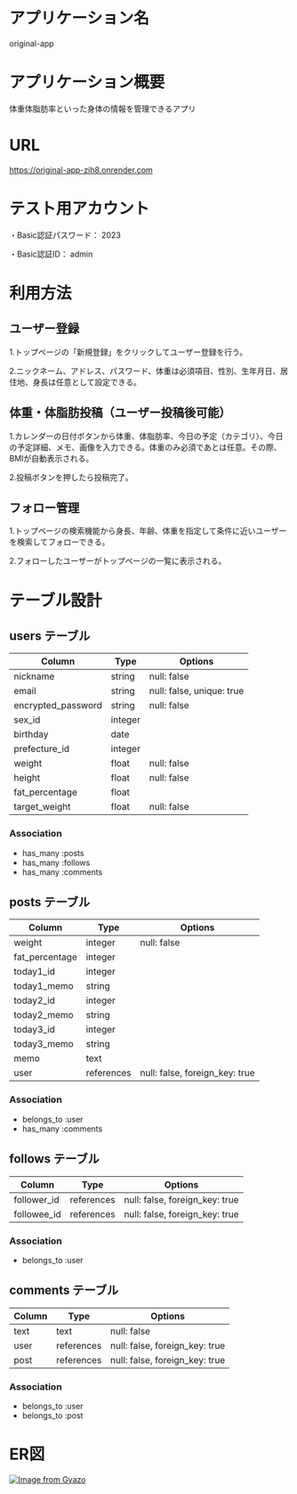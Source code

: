 # アプリケーション名
original-app


# アプリケーション概要
体重体脂肪率といった身体の情報を管理できるアプリ


# URL
https://original-app-zih8.onrender.com


# テスト用アカウント
・Basic認証パスワード： 2023

・Basic認証ID： admin




# 利用方法
## ユーザー登録
1.トップページの「新規登録」をクリックしてユーザー登録を行う。

2.ニックネーム、アドレス、パスワード、体重は必須項目、性別、生年月日、居住地、身長は任意として設定できる。

## 体重・体脂肪投稿（ユーザー投稿後可能）
1.カレンダーの日付ボタンから体重、体脂肪率、今日の予定（カテゴリ）、今日の予定詳細、メモ、画像を入力できる。体重のみ必須であとは任意。その際、BMIが自動表示される。

2.投稿ボタンを押したら投稿完了。

## フォロー管理
1.トップページの検索機能から身長、年齢、体重を指定して条件に近いユーザーを検索してフォローできる。

2.フォローしたユーザーがトップページの一覧に表示される。

# テーブル設計
## users テーブル

| Column             | Type        | Options                   |
| ------------------ | ----------- | ------------------------- |
| nickname           | string      | null: false               |
| email              | string      | null: false, unique: true |
| encrypted_password | string      | null: false               |
| sex_id             | integer     |                           |
| birthday           | date        |                           |
| prefecture_id      | integer     |                           |
| weight             | float       | null: false               |
| height             | float       | null: false               |
| fat_percentage     | float       |                           |
| target_weight      | float       | null: false               |

### Association

- has_many :posts
- has_many :follows
- has_many :comments

## posts テーブル

| Column         | Type              | Options                        |
| -------------- | ----------------- | ------------------------------ |
| weight         | integer           | null: false                    |
| fat_percentage | integer           |                                |
| today1_id      | integer           |                                |
| today1_memo    | string            |                                |
| today2_id      | integer           |                                |
| today2_memo    | string            |                                |
| today3_id      | integer           |                                |
| today3_memo    | string            |                                |
| memo           | text              |                                |
| user           | references        | null: false, foreign_key: true |


### Association

- belongs_to :user
- has_many :comments

## follows テーブル

| Column      | Type       | Options                        |
| ----------- | ---------- | ------------------------------ |
| follower_id | references | null: false, foreign_key: true |
| followee_id | references | null: false, foreign_key: true |

### Association

- belongs_to :user

## comments テーブル

| Column    | Type       | Options                        |
| --------- | ---------- | ------------------------------ |
| text      | text       | null: false                    |
| user      | references | null: false, foreign_key: true |
| post      | references | null: false, foreign_key: true |

### Association

- belongs_to :user
- belongs_to :post

# ER図
[![Image from Gyazo](https://i.gyazo.com/25e6a28270df497bb6cc3f957e3f76d4.png)](https://gyazo.com/25e6a28270df497bb6cc3f957e3f76d4)